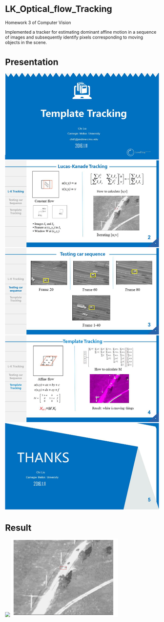 # LK_Optical_flow_Tracking
Homework 3 of Computer Vision

Implemented a tracker for estimating dominant affine motion in
a sequence of images and subsequently identify pixels corresponding to moving objects
in the scene. 
# Presentation
<img src="/code/ppt/幻灯片1.JPG" > 
<img src="/code/ppt/幻灯片2.JPG" > 
<img src="/code/ppt/幻灯片3.JPG" > 
<img src="/code/ppt/幻灯片4.JPG" > 
<img src="/code/ppt/幻灯片5.JPG" > 

# Result
<img src="/code/ppt/Car_gif.gif" width="400"> 
<img src="/code/ppt/LK.gif" width="350">
